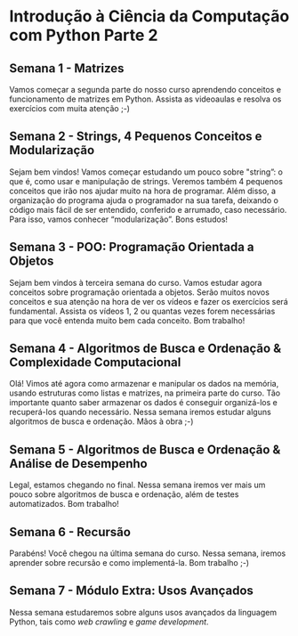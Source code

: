 # Introdução à Ciência da Computação com Python Parte 2

## Semana 1 - Matrizes
Vamos começar a segunda parte do nosso curso aprendendo conceitos e funcionamento de matrizes em Python. Assista as videoaulas e resolva os exercícios com muita atenção ;-)

## Semana 2 - Strings, 4 Pequenos Conceitos e Modularização
Sejam bem vindos! Vamos começar estudando um pouco sobre "string”: o que é, como usar e manipulação de strings. Veremos também 4 pequenos conceitos que irão nos ajudar muito na hora de programar. Além disso, a organização do programa ajuda o programador na sua tarefa, deixando o código mais fácil de ser entendido, conferido e arrumado, caso necessário. Para isso, vamos conhecer “modularização”. Bons estudos!

## Semana 3 - POO: Programação Orientada a Objetos
Sejam bem vindos à terceira semana do curso. Vamos estudar agora conceitos sobre programação orientada a objetos. Serão muitos novos conceitos e sua atenção na hora de ver os vídeos e fazer os exercícios será fundamental. Assista os vídeos 1, 2 ou quantas vezes forem necessárias para que você entenda muito bem cada conceito. Bom trabalho!

## Semana 4 - Algoritmos de Busca e Ordenação & Complexidade Computacional
Olá! Vimos até agora como armazenar e manipular os dados na memória, usando estruturas como listas e matrizes, na primeira parte do curso. Tão importante quanto saber armazenar os dados é conseguir organizá-los e recuperá-los quando necessário. Nessa semana iremos estudar alguns algoritmos de busca e ordenação. Mãos à obra ;-)

## Semana 5 - Algoritmos de Busca e Ordenação & Análise de Desempenho
Legal, estamos chegando no final. Nessa semana iremos ver mais um pouco sobre algoritmos de busca e ordenação, além de testes automatizados. Bom trabalho!

## Semana 6 - Recursão
Parabéns! Você chegou na última semana do curso. Nessa semana, iremos aprender sobre recursão e como implementá-la. Bom trabalho ;-)

## Semana 7 - Módulo Extra: Usos Avançados
Nessa semana estudaremos sobre alguns usos avançados da linguagem Python, tais como *web crawling* e *game development*.
